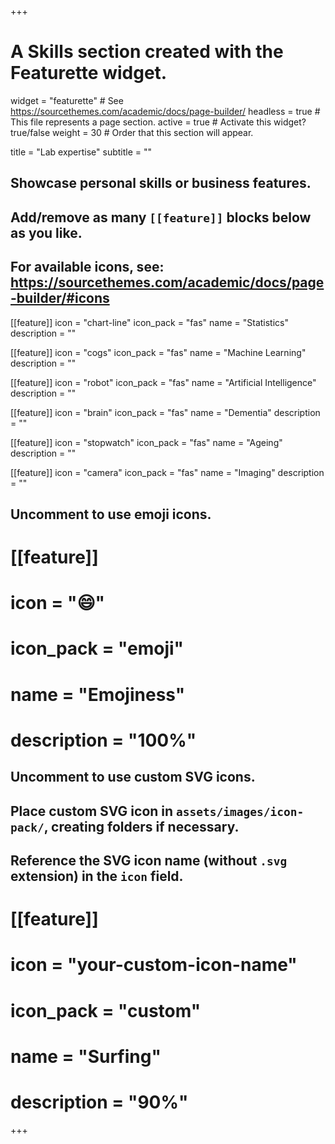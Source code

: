 +++
# A Skills section created with the Featurette widget.
widget = "featurette"  # See https://sourcethemes.com/academic/docs/page-builder/
headless = true  # This file represents a page section.
active = true  # Activate this widget? true/false
weight = 30  # Order that this section will appear.

title = "Lab expertise"
subtitle = ""

## Showcase personal skills or business features.
## Add/remove as many `[[feature]]` blocks below as you like.
## For available icons, see: https://sourcethemes.com/academic/docs/page-builder/#icons

[[feature]]
  icon = "chart-line"
  icon_pack = "fas"
  name = "Statistics"
  description = ""  
  
[[feature]]
  icon = "cogs"
  icon_pack = "fas"
  name = "Machine Learning"
  description = ""

[[feature]]
  icon = "robot"
  icon_pack = "fas"
  name = "Artificial Intelligence"
  description = ""
 
 [[feature]]
  icon = "brain"
  icon_pack = "fas"
  name = "Dementia"
  description = ""

 [[feature]]
  icon = "stopwatch"
  icon_pack = "fas"
  name = "Ageing"
  description = ""

 [[feature]]
  icon = "camera"
  icon_pack = "fas"
  name = "Imaging"
  description = ""
  
## Uncomment to use emoji icons.
# [[feature]]
#  icon = ":smile:"
#  icon_pack = "emoji"
#  name = "Emojiness"
#  description = "100%"  

## Uncomment to use custom SVG icons.
## Place custom SVG icon in `assets/images/icon-pack/`, creating folders if necessary.
## Reference the SVG icon name (without `.svg` extension) in the `icon` field.
# [[feature]]
#  icon = "your-custom-icon-name"
#  icon_pack = "custom"
#  name = "Surfing"
#  description = "90%"

+++
